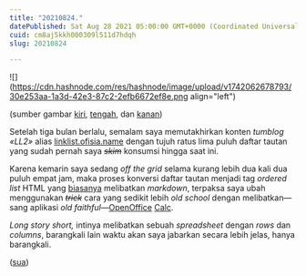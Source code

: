```yaml
---
title: "20210824."
datePublished: Sat Aug 28 2021 05:00:00 GMT+0000 (Coordinated Universal Time)
cuid: cm8aj5kkh000309l511d7hdqh
slug: 20210824

---
```


![](https://cdn.hashnode.com/res/hashnode/image/upload/v1742062678793/30e253aa-1a3d-42e3-87c2-2efb6672ef8e.png align="left")

(sumber gambar [kiri](https://linklist.ofisia.name/post/660343724766838784/202108a), [tengah](https://linklist.ofisia.name/post/660344098383888384/202108b), dan [kanan](https://linklist.ofisia.name/post/660344705569193984/202108c))

Setelah tiga bulan berlalu, semalam saya memutakhirkan konten *tumblog «LL2»* alias [linklist.ofisia.name](http://linklist.ofisia.name) dengan tujuh ratus lima puluh daftar tautan yang sudah pernah saya *<s>skim</s>* konsumsi hingga saat ini.

Karena kemarin saya sedang *off the grid* selama kurang lebih dua kali dua puluh empat jam, maka proses konversi daftar tautan menjadi tag *ordered list* HTML yang [biasanya](/1000) melibatkan *markdown*, terpaksa saya ubah menggunakan *<s>trick</s>* cara yang sedikit lebih *old school* dengan melibatkan—sang aplikasi *old faithful—*[OpenOffice](https://www.openoffice.org/) [Calc](https://www.openoffice.org/product/calc.html).

*Long story short,* intinya melibatkan sebuah *spreadsheet* dengan *rows* dan *columns*, barangkali lain waktu akan saya jabarkan secara lebih jelas, hanya barangkali.

([sua](https://sua.ist))